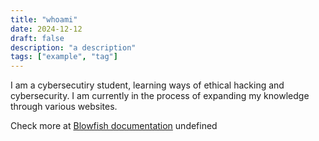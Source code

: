 ```yaml
---
title: "whoami"
date: 2024-12-12
draft: false
description: "a description"
tags: ["example", "tag"]
---
```

I am a cybersecutiry student, learning ways of ethical hacking and cybersecurity. I am currently in the process of expanding my knowledge through various websites.

Check more at [Blowfish documentation](https://blowfish.page/)
undefined